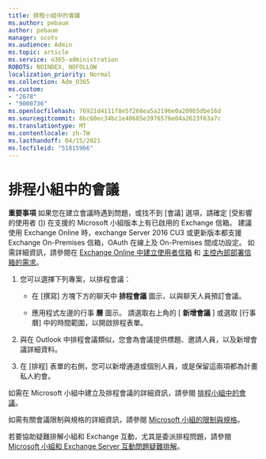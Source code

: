 ```yaml
---
title: 排程小組中的會議
ms.author: pebaum
author: pebaum
manager: scotv
ms.audience: Admin
ms.topic: article
ms.service: o365-administration
ROBOTS: NOINDEX, NOFOLLOW
localization_priority: Normal
ms.collection: Adm_O365
ms.custom:
- "2678"
- "9000736"
ms.openlocfilehash: 76921d4111f8e5f268ea5a2196e0a209b5dbe16d
ms.sourcegitcommit: 8bc60ec34bc1e40685e3976576e04a2623f63a7c
ms.translationtype: MT
ms.contentlocale: zh-TW
ms.lasthandoff: 04/15/2021
ms.locfileid: "51815966"
---
```

# <a name="schedule-a-meeting-in-teams"></a>排程小組中的會議

**重要事項** 如果您在建立會議時遇到問題，或找不到 [會議] 選項，請確定 [受影響的使用者 (]) 在支援的 Microsoft 小組版本上有已啟用的 Exchange 信箱。 建議使用 Exchange Online 時，exchange Server 2016 CU3 或更新版本都支援 Exchange On-Premises 信箱，OAuth 在線上及 On-Premises 間成功設定。 如需詳細資訊，請參閱在 [Exchange Online 中建立使用者信箱](https://docs.microsoft.com/exchange/recipients-in-exchange-online/create-user-mailboxes) 和 [主控內部部署信箱的需求](https://docs.microsoft.com/microsoftteams/exchange-teams-interact#requirements-for-mailboxes-hosted-on-premises)。 

1. 您可以選擇下列專案，以排程會議：

    - 在 [撰寫] 方塊下方的聊天中 **排程會議** 圖示，以與聊天人員預訂會議。

    - 應用程式左邊的行事 **曆** 圖示。 請選取右上角的 [ **新增會議** ] 或選取 [行事曆] 中的時間範圍，以開啟排程表單。

2. 與在 Outlook 中排程會議類似，您會為會議提供標題、邀請人員，以及新增會議詳細資料。

3. 在 [排程] 表單的右側，您可以新增通道或個別人員，或是保留這兩項都為計畫私人約會。

如需在 Microsoft 小組中建立及排程會議的詳細資訊，請參閱 [排程小組中的會議](https://support.office.com/article/Schedule-a-meeting-in-Teams-943507a9-8583-4c58-b5d2-8ec8265e04e5)。

如需有關會議限制與規格的詳細資訊，請參閱 [Microsoft 小組的限制與規格](https://docs.microsoft.com/microsoftteams/limits-specifications-teams#meetings-and-calls)。

若要協助疑難排解小組和 Exchange 互動，尤其是委派排程問題，請參閱 [Microsoft 小組和 Exchange Server 互動問題疑難排解](https://docs.microsoft.com/microsoftteams/troubleshoot/known-issues/teams-exchange-interaction-issue)。